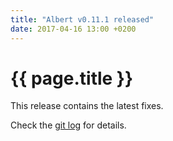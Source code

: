 ```yaml
---
title: "Albert v0.11.1 released"
date: 2017-04-16 13:00 +0200
---
```


# {{ page.title }}

This release contains the latest fixes.

Check the [git log](https://github.com/albertlauncher/albert/commits/v0.11.1) for details.
